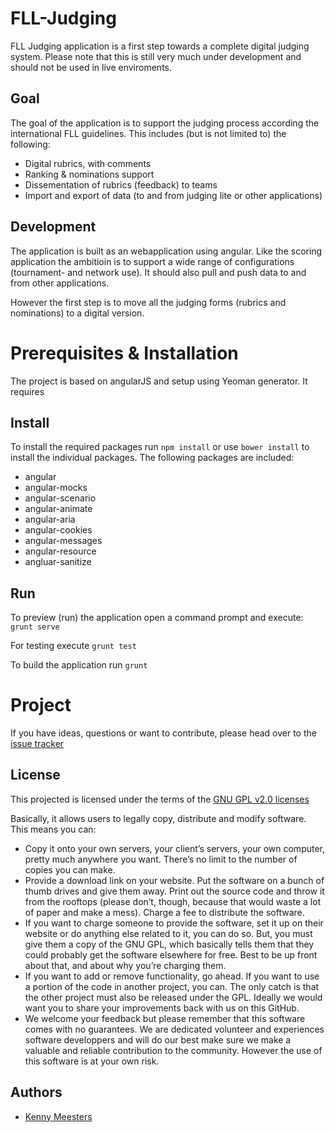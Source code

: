 FLL-Judging
==========

FLL Judging application is a first step towards a complete digital judging system. Please note that this is still very much under development and should not be used in live enviroments. 

Goal
----
The goal of the application is to support the judging process according the international FLL guidelines. This includes (but is not limited to) the following:
* Digital rubrics, with comments
* Ranking & nominations support
* Dissementation of rubrics (feedback) to teams
* Import and export of data (to and from judging lite or other applications)

Development
-----------
The application is built as an webapplication using angular. Like the scoring application the ambitioin is to support a wide range of configurations (tournament- and network use). It should also pull and push data to and from other applications. 

However the first step is to move all the judging forms (rubrics and nominations) to a digital version. 

Prerequisites & Installation
============================
The project is based on angularJS and setup using Yeoman generator. It requires

Install
-------
To install the required packages run `npm install` or use `bower install` to install the individual packages. The following packages are included:

* angular
* angular-mocks
* angular-scenario
* angular-animate
* angular-aria
* angular-cookies
* angular-messages
* angular-resource
* angluar-sanitize

Run
---
To preview (run) the application open a command prompt and execute: `grunt serve`

For testing execute `grunt test`

To build the application run `grunt`

Project
=======
If you have ideas, questions or want to contribute, please head over to the [issue tracker](https://github.com/FirstLegoLeague/flljudging/issues)

License
--------
This projected is licensed under the terms of the [GNU GPL v2.0 licenses](https://raw.githubusercontent.com/FirstLegoLeague/flljudging/master/LICENSE)

Basically, it allows users to legally copy, distribute and modify software. This means you can:
* Copy it onto your own servers, your client’s servers, your own computer, pretty much anywhere you want. There’s no limit to the number of copies you can make. 
* Provide a download link on your website. Put the software on a bunch of thumb drives and give them away. Print out the source code and throw it from the rooftops (please don’t, though, because that would waste a lot of paper and make a mess).
Charge a fee to distribute the software.
* If you want to charge someone to provide the software, set it up on their website or do anything else related to it, you can do so. But, you must give them a copy of the GNU GPL, which basically tells them that they could probably get the software elsewhere for free. Best to be up front about that, and about why you’re charging them.
* If you want to add or remove functionality, go ahead. If you want to use a portion of the code in another project, you can. The only catch is that the other project must also be released under the GPL. Ideally we would want you to share your improvements back with us on this GitHub. 
* We welcome your feedback but please remember that this software comes with no guarantees. We are dedicated volunteer and experiences software developpers and will do our best make sure we make a valuable and reliable contribution to the community. However the use of this software is at your own risk.  

Authors
--------

- [Kenny Meesters](mailto:k.meesters@gmail.com)

